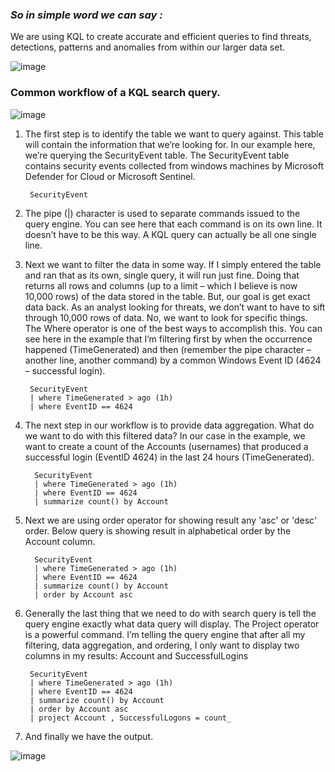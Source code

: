 
### *So in simple word we can say :*

We are using  KQL to create accurate and efficient queries to find threats, detections, patterns and anomalies from within our larger data set.

![image](https://github.com/RakeshPrasad21/Kido-Learning/assets/89901373/444b238d-95f5-45ab-ab0e-b65412ee9a74)

### Common workflow of a KQL search query.

![image](https://github.com/RakeshPrasad21/Kido-Learning/assets/89901373/07e416ca-3dc3-4180-a95c-05c4708ddbe0)

1. The first step is to identify the table we want to query against. This table will contain the information that we’re looking for. In our example here, we’re querying the SecurityEvent table. The SecurityEvent table contains security events collected from windows machines by Microsoft Defender for Cloud or Microsoft Sentinel.
   
   ```
    SecurityEvent
   ``` 

2. The pipe (|) character is used to separate commands issued to the query engine. You can see here that each command is on its own line. It doesn’t have to be this way. A KQL query can actually be all one single line.
3. Next we want to filter the data in some way. If I simply entered the table and ran that as its own, single query, it will run just fine. Doing that returns all rows and columns (up to a limit – which I believe is now 10,000 rows) of the data stored in the table. But, our goal is get exact data back. As an analyst looking for threats, we don’t want to have to sift through 10,000 rows of data. No, we want to look for specific things. The Where operator is one of the best ways to accomplish this. You can see here in the example that I’m filtering first by when the occurrence happened (TimeGenerated) and then (remember the pipe character – another line, another command) by a common Windows Event ID (4624 – successful login).
     ```
      SecurityEvent
      | where TimeGenerated > ago (1h)
      | where EventID == 4624
     ``` 
     
4.	The next step in our workflow is to provide data aggregation. What do we want to do with this filtered data? In our case in the example, we want to create a count of the Accounts (usernames) that produced a successful login (EventID 4624) in the last 24 hours (TimeGenerated).
      ```
        SecurityEvent
        | where TimeGenerated > ago (1h)
        | where EventID == 4624
        | summarize count() by Account
      ``` 

5.	Next we are using order operator for showing result any 'asc' or 'desc' order. Below query is showing result in alphabetical order by the Account column.

  	```
      SecurityEvent
      | where TimeGenerated > ago (1h)
      | where EventID == 4624
      | summarize count() by Account
      | order by Account asc
     ``` 

7.	Generally the last thing that we need to do with search query is tell the query engine exactly what data query will display. The Project operator is a powerful command. I’m telling the query engine that after all my filtering, data aggregation, and ordering, I only want to display two columns in my results: Account and SuccessfulLogins

     ```
      SecurityEvent
      | where TimeGenerated > ago (1h)
      | where EventID == 4624
      | summarize count() by Account
      | order by Account asc
      | project Account , SuccessfulLogons = count_
    ``` 

8.	And finally we have the output.

   ![image](https://github.com/RakeshPrasad21/Kido-Learning/assets/89901373/a3f1ca98-6aa9-44b2-9df4-ee700bfc3541)


